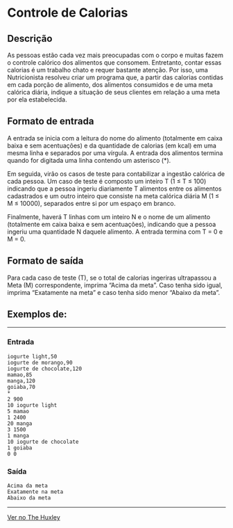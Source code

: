 # Controle de Calorias

## Descrição
As pessoas estão cada vez mais preocupadas com o corpo e muitas fazem o controle calórico dos alimentos que consomem. Entretanto, contar essas calorias é um trabalho chato e requer bastante atenção. Por isso, uma Nutricionista resolveu criar um programa que, a partir das calorias contidas em cada porção de alimento, dos alimentos consumidos e de uma meta calórica diária, indique a situação de seus clientes em relação a uma meta por ela estabelecida.

## Formato de entrada

A entrada se inicia com a leitura do nome do alimento (totalmente em caixa baixa e sem acentuações) e da quantidade de calorias (em kcal) em uma mesma linha e separados por uma vírgula. A entrada dos alimentos termina quando for digitada uma linha contendo um asterisco (*).

Em seguida, virão os casos de teste para contabilizar a ingestão calórica de cada pessoa. Um caso de teste é composto um inteiro T (1 ≤ T ≤ 100) indicando que a pessoa ingeriu diariamente T alimentos entre os alimentos cadastrados e um outro inteiro que consiste na meta calórica diária M (1 ≤ M ≤ 10000), separados entre si por um espaço em branco.

Finalmente, haverá T linhas com um inteiro N e o nome de um alimento (totalmente em caixa baixa e sem acentuações), indicando que a pessoa ingeriu uma quantidade N daquele alimento. A entrada termina com T = 0 e M = 0.

## Formato de saída

Para cada caso de teste (T), se o total de calorias ingeriras ultrapassou a Meta (M) correspondente, imprima “Acima da meta”. Caso tenha sido igual, imprima “Exatamente na meta” e caso tenha sido menor “Abaixo da meta”.

## Exemplos de:
_________________________________________
### Entrada
    iogurte light,50
    iogurte de morango,90
    iogurte de chocolate,120
    mamao,85
    manga,120
    goiaba,70
    *
    2 900
    10 iogurte light
    5 mamao
    1 2400
    20 manga
    3 1500
    1 manga
    10 iogurte de chocolate
    1 goiaba
    0 0

### Saída
    Acima da meta
    Exatamente na meta
    Abaixo da meta
_________________________________________
[Ver no The Huxley](https://thehuxley.com/problem/3082?quizId=7373)